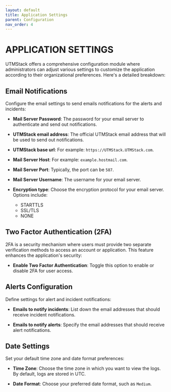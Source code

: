```yaml
---
layout: default
title: Application Settings
parent: Configuration
nav_order: 4
---
```


# APPLICATION SETTINGS

UTMStack offers a comprehensive configuration module where administrators can adjust various settings to customize the application according to their organizational preferences. Here's a detailed breakdown:

## Email Notifications

Configure the email settings to send emails notifications for the alerts and incidents:

- **Mail Server Password**: The password for your email server to authenticate and send out notifications.

- **UTMStack email address**: The official UTMStack email address that will be used to send out notifications.

- **UTMStack base url**: For example: `https://UTMStack.UTMStack.com`.

- **Mail Server Host**: For example: `example.hostmail.com`.

- **Mail Server Port**: Typically, the port can be `587`.

- **Mail Server Username**: The username for your email server.

- **Encryption type**: Choose the encryption protocol for your email server. Options include:
  - STARTTLS
  - SSL/TLS
  - NONE 



## Two Factor Authentication (2FA)

2FA is a security mechanism where users must provide two separate verification methods to access an account or application. This feature enhances the application's security:

- **Enable Two Factor Authentication**: Toggle this option to enable or disable 2FA for user access.


## Alerts Configuration

Define settings for alert and incident notifications:

- **Emails to notify incidents**: List down the email addresses that should receive incident notifications.

- **Emails to notify alerts**: Specify the email addresses that should receive alert notifications.

## Date Settings

Set your default time zone and date format preferences:

- **Time Zone**: Choose the time zone in which you want to view the logs. By default, logs are stored in UTC.

- **Date Format**: Choose your preferred date format, such as `Medium`.
